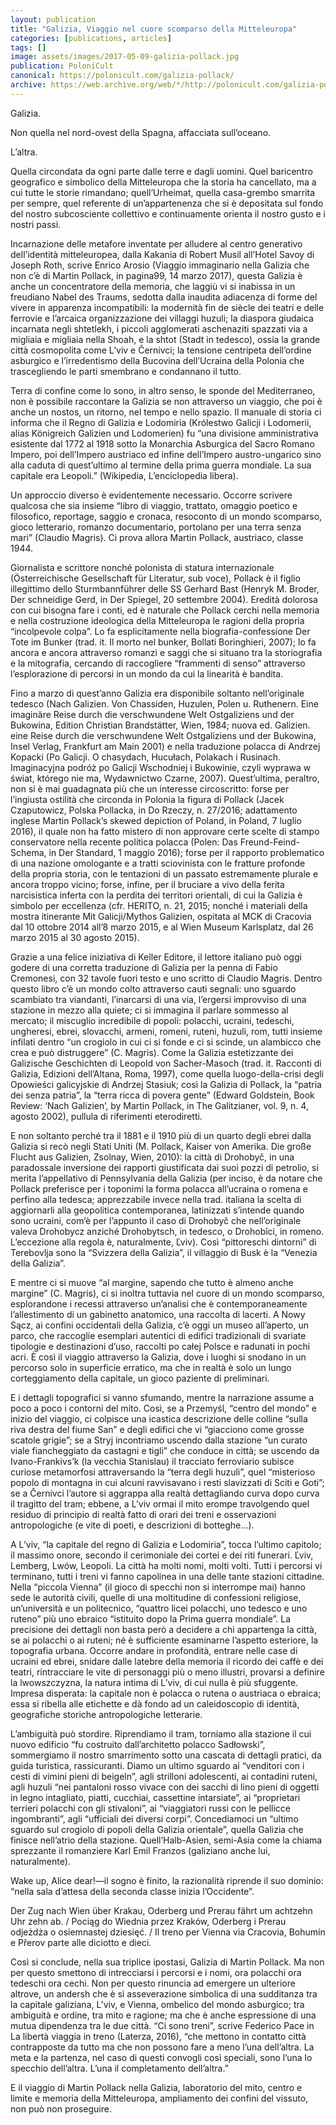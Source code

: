 ```yaml
---
layout: publication
title: "Galizia, Viaggio nel cuore scomparso della Mitteleuropa"
categories: [publications, articles]
tags: []
image: assets/images/2017-05-09-galizia-pollack.jpg
publication: PoloniCult
canonical: https://polonicult.com/galizia-pollack/
archive: https://web.archive.org/web/*/http://polonicult.com/galizia-pollack/
---
```


Galizia.

Non quella nel nord-ovest della Spagna, affacciata sull’oceano.

L’altra.

Quella circondata da ogni parte dalle terre e dagli uomini. Quel baricentro geografico e simbolico della Mitteleuropa che la storia ha cancellato, ma a cui tutte le storie rimandano; quell’Urheimat, quella casa-grembo smarrita per sempre, quel referente di un’appartenenza che si è depositata sul fondo del nostro subcosciente collettivo e continuamente orienta il nostro gusto e i nostri passi.

Incarnazione delle metafore inventate per alludere al centro generativo dell’identità mitteleuropea, dalla Kakania di Robert Musil all’Hotel Savoy di Joseph Roth, scrive Enrico Arosio (Viaggio immaginario nella Galizia che non c’è di Martin Pollack, in pagina99, 14 marzo 2017), questa Galizia è anche un concentratore della memoria, che laggiù vi si inabissa in un freudiano Nabel des Traums, sedotta dalla inaudita adiacenza di forme del vivere in apparenza incompatibili: la modernità fin de siècle dei teatri e delle ferrovie e l’arcaica organizzazione dei villaggi huzuli; la diaspora giudaica incarnata negli shtetlekh, i piccoli agglomerati aschenaziti spazzati via a migliaia e migliaia nella Shoah, e la shtot (Stadt in tedesco), ossia la grande città cosmopolita come L’viv e Černivci; la tensione centripeta dell’ordine asburgico e l’irredentismo della Bucovina dell’Ucraina della Polonia che trascegliendo le parti smembrano e condannano il tutto.

Terra di confine come lo sono, in altro senso, le sponde del Mediterraneo, non è possibile raccontare la Galizia se non attraverso un viaggio, che poi è anche un nostos, un ritorno, nel tempo e nello spazio. Il manuale di storia ci informa che il Regno di Galizia e Lodomiria (Królestwo Galicji i Lodomerii, alias Königreich Galizien und Lodomerien) fu “una divisione amministrativa esistente dal 1772 al 1918 sotto la Monarchia Asburgica del Sacro Romano Impero, poi dell’Impero austriaco ed infine dell’Impero austro-ungarico sino alla caduta di quest’ultimo al termine della prima guerra mondiale. La sua capitale era Leopoli.” (Wikipedia, L’enciclopedia libera).

Un approccio diverso è evidentemente necessario. Occorre scrivere qualcosa che sia insieme “libro di viaggio, trattato, omaggio poetico e filosofico, reportage, saggio e cronaca, resoconto di un mondo scomparso, gioco letterario, romanzo documentario, portolano per una terra senza mari” (Claudio Magris). Ci prova allora Martin Pollack, austriaco, classe 1944.

Giornalista e scrittore nonché polonista di statura internazionale (Österreichische Gesellschaft für Literatur, sub voce), Pollack è il figlio illegittimo dello Sturmbannführer delle SS Gerhard Bast (Henryk M. Broder, Der schneidige Gerd, in Der Spiegel, 20 settembre 2004). Eredità dolorosa con cui bisogna fare i conti, ed è naturale che Pollack cerchi nella memoria e nella costruzione ideologica della Mitteleuropa le ragioni della propria “incolpevole colpa”. Lo fa esplicitamente nella biografia-confessione Der Tote im Bunker (trad. it. Il morto nel bunker, Bollati Boringhieri, 2007); lo fa ancora e ancora attraverso romanzi e saggi che si situano tra la storiografia e la mitografia, cercando di raccogliere “frammenti di senso” attraverso l’esplorazione di percorsi in un mondo da cui la linearità è bandita.

Fino a marzo di quest’anno Galizia era disponibile soltanto nell’originale tedesco (Nach Galizien. Von Chassiden, Huzulen, Polen u. Ruthenern. Eine imaginäre Reise durch die verschwundene Welt Ostgaliziens und der Bukowina, Edition Christian Brandstätter, Wien, 1984; nuova ed. Galizien. eine Reise durch die verschwundene Welt Ostgaliziens und der Bukowina, Insel Verlag, Frankfurt am Main 2001) e nella traduzione polacca di Andrzej Kopacki (Po Galicji. O chasydach, Hucułach, Polakach i Rusinach. Imaginacyjna podróż po Galicji Wschodniej i Bukowinie, czyli wyprawa w świat, którego nie ma, Wydawnictwo Czarne, 2007). Quest’ultima, peraltro, non si è mai guadagnata più che un interesse circoscritto: forse per l’ingiusta ostilità che circonda in Polonia la figura di Pollack (Jacek Czaputowicz, Polska Pollacka, in Do Rzeczy, n. 27/2016; adattamento inglese Martin Pollack’s skewed depiction of Poland, in Poland, 7 luglio 2016), il quale non ha fatto mistero di non approvare certe scelte di stampo conservatore nella recente politica polacca (Polen: Das Freund-Feind-Schema, in Der Standard, 1 maggio 2016); forse per il rapporto problematico di una nazione omologante e a tratti sciovinista con le fratture profonde della propria storia, con le tentazioni di un passato estremamente plurale e ancora troppo vicino; forse, infine, per il bruciare a vivo della ferita narcisistica inferta con la perdita dei territori orientali, di cui la Galizia è simbolo per eccellenza (cfr. HERITO, n. 21, 2015; nonché i materiali della mostra itinerante Mit Galicji/Mythos Galizien, ospitata al MCK di Cracovia dal 10 ottobre 2014 all’8 marzo 2015, e al Wien Museum Karlsplatz, dal 26 marzo 2015 al 30 agosto 2015).

Grazie a una felice iniziativa di Keller Editore, il lettore italiano può oggi godere di una corretta traduzione di Galizia per la penna di Fabio Cremonesi, con 32 tavole fuori testo e uno scritto di Claudio Magris. Dentro questo libro c’è un mondo colto attraverso cauti segnali: uno sguardo scambiato tra viandanti, l’inarcarsi di una via, l’ergersi improvviso di una stazione in mezzo alla quiete; ci si immagina il parlare sommesso al mercato; il miscuglio incredibile di popoli: polacchi, ucraini, tedeschi, ungheresi, ebrei, slovacchi, armeni, romeni, ruteni, huzuli, rom, tutti insieme infilati dentro “un crogiolo in cui ci si fonde e ci si scinde, un alambicco che crea e può distruggere” (C. Magris). Come la Galizia estetizzante dei Galizische Geschichten di Leopold von Sacher-Masoch (trad. it. Racconti di Galizia, Edizioni dell’Altana, Roma, 1997), come quella luogo-della-crisi degli Opowieści galicyjskie di Andrzej Stasiuk; così la Galizia di Pollack, la “patria dei senza patria”, la “terra ricca di povera gente” (Edward Goldstein, Book Review: ‘Nach Galizien’, by Martin Pollack, in The Galitzianer, vol. 9, n. 4, agosto 2002), pullula di riferimenti eterodiretti.

E non soltanto perché tra il 1881 e il 1910 più di un quarto degli ebrei dalla Galizia si recò negli Stati Uniti (M. Pollack, Kaiser von Amerika. Die große Flucht aus Galizien, Zsolnay, Wien, 2010): la città di Drohobyč, in una paradossale inversione dei rapporti giustificata dai suoi pozzi di petrolio, si merita l’appellativo di Pennsylvania della Galizia (per inciso, è da notare che Pollack preferisce per i toponimi la forma polacca all’ucraina o romena e perfino alla tedesca; apprezzabile invece nella trad. italiana la scelta di aggiornarli alla geopolitica contemporanea, latinizzati s’intende quando sono ucraini, com’è per l’appunto il caso di Drohobyč che nell’originale valeva Drohobycz anziché Drohobytsch, in tedesco, o Drohobîci, in romeno. L’eccezione alla regola è, naturalmente, Ľviv). Così “pittoreschi dintorni” di Terebovlja sono la “Svizzera della Galizia”, il villaggio di Busk è la “Venezia della Galizia”.

E mentre ci si muove “al margine, sapendo che tutto è almeno anche margine” (C. Magris), ci si inoltra tuttavia nel cuore di un mondo scomparso, esplorandone i recessi attraverso un’analisi che è contemporaneamente l’allestimento di un gabinetto anatomico, una raccolta di lacerti. A Nowy Sącz, ai confini occidentali della Galizia, c’è oggi un museo all’aperto, un parco, che raccoglie esemplari autentici di edifici tradizionali di svariate tipologie e destinazioni d’uso, raccolti po całej Polsce e radunati in pochi acri. È così il viaggio attraverso la Galizia, dove i luoghi si snodano in un percorso solo in superficie erratico, ma che in realtà è solo un lungo corteggiamento della capitale, un gioco paziente di preliminari.

E i dettagli topografici si vanno sfumando, mentre la narrazione assume a poco a poco i contorni del mito. Così, se a Przemyśl, “centro del mondo” e inizio del viaggio, ci colpisce una icastica descrizione delle colline “sulla riva destra del fiume San” e degli edifici che vi “giacciono come grosse scatole grigie”; se a Stryj incontriamo uscendo dalla stazione “un curato viale fiancheggiato da castagni e tigli” che conduce in città; se uscendo da Ivano-Frankivs’k (la vecchia Stanislau) il tracciato ferroviario subisce curiose metamorfosi attraversando la “terra degli huzuli”, quel “misterioso popolo di montagna in cui alcuni ravvisavano i resti slavizzati di Sciti e Goti”; se a Černivci l’autore si aggrappa alla realtà dettagliando curva dopo curva il tragitto del tram; ebbene, a L’viv ormai il mito erompe travolgendo quel residuo di principio di realtà fatto di orari dei treni e osservazioni antropologiche (e vite di poeti, e descrizioni di botteghe…).

A L’viv, “la capitale del regno di Galizia e Lodomiria”, tocca l’ultimo capitolo; il massimo onore, secondo il cerimoniale dei cortei e dei riti funerari. Ľviv, Lemberg, Lwów, Leopoli. La città ha molti nomi, molti volti. Tutti i percorsi vi terminano, tutti i treni vi fanno capolinea in una delle tante stazioni cittadine. Nella “piccola Vienna” (il gioco di specchi non si interrompe mai) hanno sede le autorità civili, quelle di una moltitudine di confessioni religiose, un’università e un politecnico, “quattro licei polacchi, uno tedesco e uno ruteno” più uno ebraico “istituito dopo la Prima guerra mondiale”. La precisione dei dettagli non basta però a decidere a chi appartenga la città, se ai polacchi o ai ruteni; né è sufficiente esaminarne l’aspetto esteriore, la topografia urbana. Occorre andare in profondità, entrare nelle case di ucraini ed ebrei, snidare dalle latebre della memoria il ricordo dei caffè e dei teatri, rintracciare le vite di personaggi più o meno illustri, provarsi a definire la lwowszczyzna, la natura intima di L’viv, di cui nulla è più sfuggente. Impresa disperata: la capitale non è polacca o rutena o austriaca o ebraica; essa si ribella alle etichette e dà fondo ad un caleidoscopio di identità, geografiche storiche antropologiche letterarie.

L’ambiguità può stordire. Riprendiamo il tram, torniamo alla stazione il cui nuovo edificio “fu costruito dall’architetto polacco Sadłowski”, sommergiamo il nostro smarrimento sotto una cascata di dettagli pratici, da guida turistica, rassicuranti. Diamo un ultimo sguardo ai “venditori con i cesti di vimini pieni di beigeln”, agli strilloni adolescenti, ai contadini ruteni, agli huzuli “nei pantaloni rosso vivace con dei sacchi di lino pieni di oggetti in legno intagliato, piatti, cucchiai, cassettine intarsiate”, ai “proprietari terrieri polacchi con gli stivaloni”, ai “viaggiatori russi con le pellicce ingombranti”, agli “ufficiali dei diversi corpi”. Concediamoci un “ultimo sguardo sul crogiolo di popoli della Galizia orientale”, quella Galizia che finisce nell’atrio della stazione. Quell’Halb-Asien, semi-Asia come la chiama sprezzante il romanziere Karl Emil Franzos (galiziano anche lui, naturalmente).

Wake up, Alice dear!—il sogno è finito, la razionalità riprende il suo dominio: “nella sala d’attesa della seconda classe inizia l’Occidente”.

Der Zug nach Wien über Krakau, Oderberg und Prerau fährt um achtzehn Uhr zehn ab. / Pociąg do Wiednia przez Kraków, Oderberg i Prerau odjeżdża o osiemnastej dziesięć. / Il treno per Vienna via Cracovia, Bohumín e Přerov parte alle diciotto e dieci.

Così si conclude, nella sua triplice ipostasi, Galizia di Martin Pollack. Ma non per questo smettono di intrecciarsi i percorsi e i nomi, ora polacchi ora tedeschi ora cechi. Non per questo rinuncia ad emergere un ulteriore altrove, un andersh che è sì asseverazione simbolica di una sudditanza tra la capitale galiziana, L’viv, e Vienna, ombelico del mondo asburgico; tra ambiguità e ordine, tra mito e ragione; ma che è anche espressione di una mutua dipendenza tra le due città. “Ci sono treni”, scrive Federico Pace in La libertà viaggia in treno (Laterza, 2016), “che mettono in contatto città contrapposte da tutto ma che non possono fare a meno l’una dell’altra. La meta e la partenza, nel caso di questi convogli così speciali, sono l’una lo specchio dell’altra. L’una il completamento dell’altra.”

E il viaggio di Martin Pollack nella Galizia, laboratorio del mito, centro e limite e memoria della Mitteleuropa, ampliamento dei confini del vissuto, non può non proseguire.

